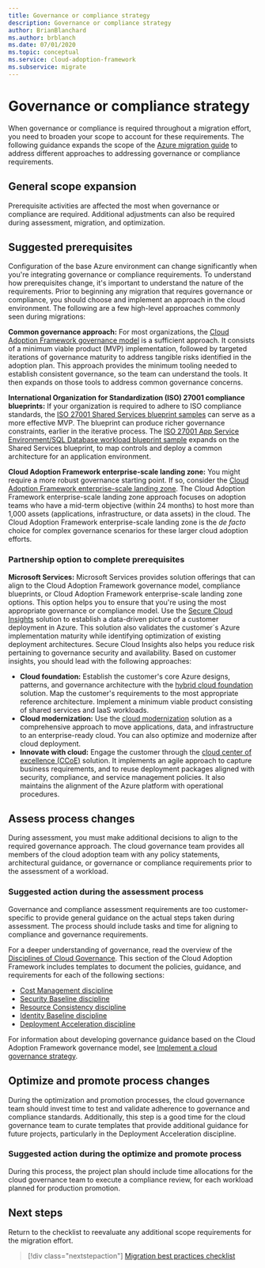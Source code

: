 ```yaml
---
title: Governance or compliance strategy
description: Governance or compliance strategy
author: BrianBlanchard
ms.author: brblanch
ms.date: 07/01/2020
ms.topic: conceptual
ms.service: cloud-adoption-framework
ms.subservice: migrate
---
```


# Governance or compliance strategy

When governance or compliance is required throughout a migration effort, you need to broaden your scope to account for these requirements. The following guidance expands the scope of the [Azure migration guide](../azure-migration-guide/index.md) to address different approaches to addressing governance or compliance requirements.

## General scope expansion

Prerequisite activities are affected the most when governance or compliance are required. Additional adjustments can also be required during assessment, migration, and optimization.

## Suggested prerequisites

Configuration of the base Azure environment can change significantly when you're integrating governance or compliance requirements. To understand how prerequisites change, it's important to understand the nature of the requirements. Prior to beginning any migration that requires governance or compliance, you should choose and implement an approach in the cloud environment. The following are a few high-level approaches commonly seen during migrations:

**Common governance approach:** For most organizations, the [Cloud Adoption Framework governance model](../../govern/guides/index.md) is a sufficient approach. It consists of a minimum viable product (MVP) implementation, followed by targeted iterations of governance maturity to address tangible risks identified in the adoption plan. This approach provides the minimum tooling needed to establish consistent governance, so the team can understand the tools. It then expands on those tools to address common governance concerns.

**International Organization for Standardization (ISO) 27001 compliance blueprints:** If your organization is required to adhere to ISO compliance standards, the [ISO 27001 Shared Services blueprint samples](/azure/governance/blueprints/samples/iso27001-shared) can serve as a more effective MVP. The blueprint can produce richer governance constraints, earlier in the iterative process. The [ISO 27001 App Service Environment/SQL Database workload blueprint sample](/azure/governance/blueprints/samples/iso27001-ase-sql-workload) expands on the Shared Services blueprint, to map controls and deploy a common architecture for an application environment.

**Cloud Adoption Framework enterprise-scale landing zone:** You might require a more robust governance starting point. If so, consider the [Cloud Adoption Framework enterprise-scale landing zone](../../ready/enterprise-scale/index.md). The Cloud Adoption Framework enterprise-scale landing zone approach focuses on adoption teams who have a mid-term objective (within 24 months) to host more than 1,000 assets (applications, infrastructure, or data assets) in the cloud. The Cloud Adoption Framework enterprise-scale landing zone is the *de facto* choice for complex governance scenarios for these larger cloud adoption efforts.

### Partnership option to complete prerequisites

**Microsoft Services:** Microsoft Services provides solution offerings that can align to the Cloud Adoption Framework governance model, compliance blueprints, or Cloud Adoption Framework enterprise-scale landing zone options. This option helps you to ensure that you're using the most appropriate governance or compliance model. Use the [Secure Cloud Insights](https://download.microsoft.com/download/C/7/C/C7CEA89D-7BDB-4E08-B998-737C13107361/Secure_Cloud_Insights_Datasheet_EN_US.pdf) solution to establish a data-driven picture of a customer deployment in Azure. This solution also validates the customer´s Azure implementation maturity while identifying optimization of existing deployment architectures. Secure Cloud Insights also helps you reduce risk pertaining to governance security and availability. Based on customer insights, you should lead with the following approaches:

- **Cloud foundation:** Establish the customer's core Azure designs, patterns, and governance architecture with the [hybrid cloud foundation](https://download.microsoft.com/download/D/8/7/D872DFD0-1C46-4145-95E4-B5EAB2958B96/Hybrid_Cloud_Foundation_Datasheet_EN_US.pdf) solution. Map the customer's requirements to the most appropriate reference architecture. Implement a minimum viable product consisting of shared services and IaaS workloads.
- **Cloud modernization:** Use the [cloud modernization](https://download.microsoft.com/download/3/7/3/373F90E3-8568-44F3-B096-CD9C1CD28AB7/Cloud_Modernization_Datasheet_EN_US.pdf) solution as a comprehensive approach to move applications, data, and infrastructure to an enterprise-ready cloud. You can also optimize and modernize after cloud deployment.
- **Innovate with cloud:** Engage the customer through the [cloud center of excellence (CCoE)](https://download.microsoft.com/download/F/8/B/F8BBE4BD-E5F8-4DFB-82F7-C0A4E17051BB/Cloud_Center_of_Excellence_Datasheet_EN_US.pdf) solution. It implements an agile approach to capture business requirements, and to reuse deployment packages aligned with security, compliance, and service management policies. It also maintains the alignment of the Azure platform with operational procedures.

## Assess process changes

During assessment, you must make additional decisions to align to the required governance approach. The cloud governance team provides all members of the cloud adoption team with any policy statements, architectural guidance, or governance or compliance requirements prior to the assessment of a workload.

### Suggested action during the assessment process

Governance and compliance assessment requirements are too customer-specific to provide general guidance on the actual steps taken during assessment. The process should include tasks and time for aligning to compliance and governance requirements.

For a deeper understanding of governance, read the overview of the [Disciplines of Cloud Governance](../../govern/governance-disciplines.md). This section of the Cloud Adoption Framework includes templates to document the policies, guidance, and requirements for each of the following sections:

- [Cost Management discipline](../../govern/cost-management/template.md)
- [Security Baseline discipline](../../govern/security-baseline/template.md)
- [Resource Consistency discipline](../../govern/resource-consistency/template.md)
- [Identity Baseline discipline](../../govern/identity-baseline/template.md)
- [Deployment Acceleration discipline](../../govern/deployment-acceleration/template.md)

For information about developing governance guidance based on the Cloud Adoption Framework governance model, see [Implement a cloud governance strategy](../../govern/corporate-policy.md).

## Optimize and promote process changes

During the optimization and promotion processes, the cloud governance team should invest time to test and validate adherence to governance and compliance standards. Additionally, this step is a good time for the cloud governance team to curate templates that provide additional guidance for future projects, particularly in the Deployment Acceleration discipline.

### Suggested action during the optimize and promote process

During this process, the project plan should include time allocations for the cloud governance team to execute a compliance review, for each workload planned for production promotion.

## Next steps

Return to the checklist to reevaluate any additional scope requirements for the migration effort.

> [!div class="nextstepaction"]
> [Migration best practices checklist](./index.md)